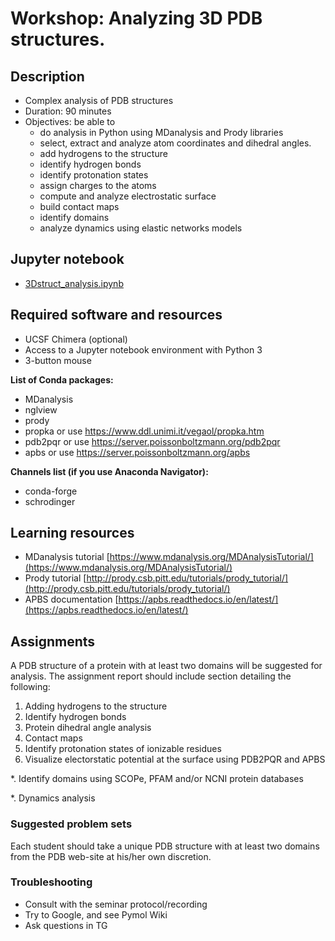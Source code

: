 # Workshop: Analyzing 3D PDB structures.

## Description
- Complex analysis of PDB structures
- Duration: 90 minutes
- Objectives: be able to 
    - do analysis in Python using MDanalysis and Prody libraries
    - select, extract and analyze atom coordinates and dihedral angles.
    - add hydrogens to the structure
    - identify hydrogen bonds
    - identify protonation states
    - assign charges to the atoms
    - compute and analyze electrostatic surface
    - build contact maps
    - identify domains
    - analyze dynamics using elastic networks models

## Jupyter notebook
- [3Dstruct_analysis.ipynb](3Dstruct_analysis.ipynb)
## Required software and resources
- UCSF Chimera (optional)
- Access to a Jupyter notebook environment with Python 3
- 3-button mouse

**List of Conda packages:**
- MDanalysis 
- nglview  
- prody 
- propka or use https://www.ddl.unimi.it/vegaol/propka.htm 
- pdb2pqr or use https://server.poissonboltzmann.org/pdb2pqr
- apbs or use https://server.poissonboltzmann.org/apbs

**Channels list (if you use Anaconda Navigator):**
- conda-forge
- schrodinger 

## Learning resources
- MDanalysis tutorial [https://www.mdanalysis.org/MDAnalysisTutorial/](https://www.mdanalysis.org/MDAnalysisTutorial/)
- Prody tutorial [http://prody.csb.pitt.edu/tutorials/prody_tutorial/](http://prody.csb.pitt.edu/tutorials/prody_tutorial/)
- APBS documentation [https://apbs.readthedocs.io/en/latest/](https://apbs.readthedocs.io/en/latest/)


## Assignments

A  PDB structure of a protein with at least two domains  will be suggested for analysis.
The assignment report should include section detailing the following:

1. Adding hydrogens to the structure
2. Identify hydrogen bonds
3. Protein dihedral angle analysis
4. Contact maps
5. Identify protonation states of ionizable residues
6. Visualize electorstatic potential at the surface using PDB2PQR and APBS

*. Identify domains using SCOPe, PFAM and/or NCNI protein databases 

*. Dynamics analysis

### Suggested problem sets
Each student should take a unique PDB structure with at least two domains from the PDB web-site at his/her own discretion.

### Troubleshooting
- Consult with the seminar protocol/recording
- Try to Google, and see Pymol Wiki
- Ask questions in TG
